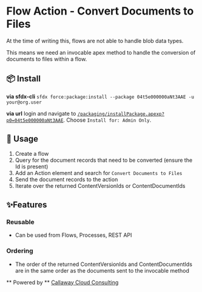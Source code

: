 # Flow Action - Convert Documents to Files

At the time of writing this, flows are not able to handle blob data types.

This means we need an invocable apex method to handle the conversion of documents to files within a flow.

## 📦 Install

**via sfdx-cli**
`sfdx force:package:install --package 04t5e000000aNt3AAE -u your@org.user`

**via url**
login and navigate to [`/packaging/installPackage.apexp?p0=04t5e000000aNt3AAE`](https://login.salesforce.com/packaging/installPackage.apexp?p0=04t5e000000aNt3AAE). Choose `Install for: Admin Only`.

## 🔨 Usage

1. Create a flow
2. Query for the document records that need to be converted (ensure the Id is present)
3. Add an Action element and search for ``Convert Documents to Files``
4. Send the document records to the action
5. Iterate over the returned ContentVersionIds or ContentDocumentIds

## ✨Features

### Reusable

- Can be used from Flows, Processes, REST API

### Ordering

- The order of the returned ContentVersionIds and ContentDocumentIds are in the same order as the documents sent to the invocable method

** Powered by ** [Callaway Cloud Consulting](https://www.callawaycloud.com/)